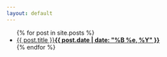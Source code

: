 ```yaml
---
layout: default
---
```


<div id="main">		

<ul>
  {% for post in site.posts %}
    <li>
      <a href="{{site.baseurl}}{{ post.url }}">{{ post.title }}<strong>{{ post.date | date: "%B %e, %Y" }}</strong></a>
    </li>
  {% endfor %}
</ul>
		
</div>